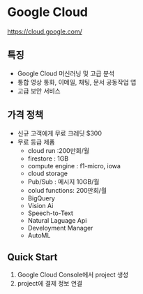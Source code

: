 # Google Cloud

https://cloud.google.com/

## 특징

- Google Cloud 머신러닝 및 고급 분석
- 통합 영상 통화, 이메일, 채팅, 문서 공동작업 앱
- 고급 보안 서비스

## 가격 정책

- 신규 고객에게 무료 크레딧 $300
- 무료 등급 제품
    - cloud run :200만회/월
    - firestore : 1GB
    - compute engine : f1-micro, iowa
    - cloud storage
    - Pub/Sub : 메시지 10GB/월
    - colud functions: 200만회/월
    - BigQuery
    - Vision Ai
    - Speech-to-Text
    - Natural Laguage Api
    - Develoyment Manager
    - AutoML

## Quick Start
1. Google Cloud Console에서 project 생성
2. project에 결제 정보 연결
